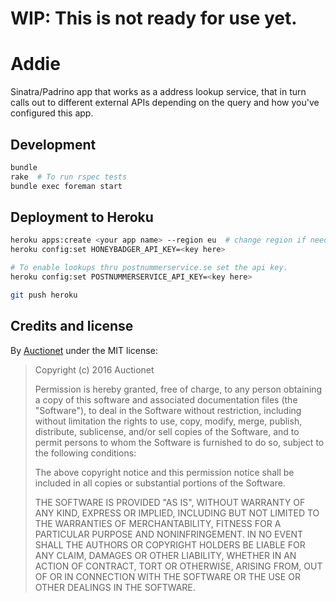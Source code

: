 # WIP: This is not ready for use yet.

# Addie

Sinatra/Padrino app that works as a address lookup service, that in turn calls out to different external APIs depending on the query and how you've configured this app.

## Development

```bash
bundle
rake  # To run rspec tests
bundle exec foreman start
```

## Deployment to Heroku

```bash
heroku apps:create <your app name> --region eu  # change region if needed
heroku config:set HONEYBADGER_API_KEY=<key here>

# To enable lookups thru postnummerservice.se set the api key.
heroku config:set POSTNUMMERSERVICE_API_KEY=<key here>

git push heroku
```

## Credits and license

By [Auctionet](http://dev.auctionet.com) under the MIT license:

>  Copyright (c) 2016 Auctionet
>
>  Permission is hereby granted, free of charge, to any person obtaining a copy
>  of this software and associated documentation files (the "Software"), to deal
>  in the Software without restriction, including without limitation the rights
>  to use, copy, modify, merge, publish, distribute, sublicense, and/or sell
>  copies of the Software, and to permit persons to whom the Software is
>  furnished to do so, subject to the following conditions:
>
>  The above copyright notice and this permission notice shall be included in
>  all copies or substantial portions of the Software.
>
>  THE SOFTWARE IS PROVIDED "AS IS", WITHOUT WARRANTY OF ANY KIND, EXPRESS OR
>  IMPLIED, INCLUDING BUT NOT LIMITED TO THE WARRANTIES OF MERCHANTABILITY,
>  FITNESS FOR A PARTICULAR PURPOSE AND NONINFRINGEMENT. IN NO EVENT SHALL THE
>  AUTHORS OR COPYRIGHT HOLDERS BE LIABLE FOR ANY CLAIM, DAMAGES OR OTHER
>  LIABILITY, WHETHER IN AN ACTION OF CONTRACT, TORT OR OTHERWISE, ARISING FROM,
>  OUT OF OR IN CONNECTION WITH THE SOFTWARE OR THE USE OR OTHER DEALINGS IN
>  THE SOFTWARE.
